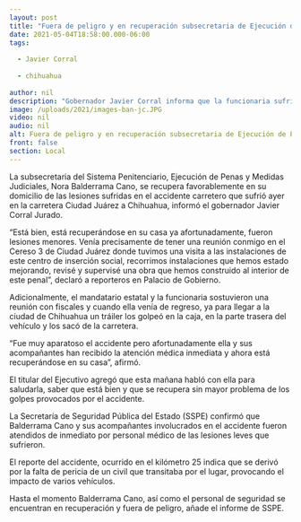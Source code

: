 ```yaml
---
layout: post
title: "Fuera de peligro y en recuperación subsecretaria de Ejecución de Penas, Nora Balderrama Cano"
date: 2021-05-04T18:58:00.000-06:00
tags:
  
  - Javier Corral
  
  - chihuahua
  
author: nil
description: "Gobernador Javier Corral informa que la funcionaria sufrió accidente en carretera Juárez-Chihuahua sin consecuencias mayores"
image: /uploads/2021/images-ban-jc.JPG
video: nil
audio: nil
alt: Fuera de peligro y en recuperación subsecretaria de Ejecución de Penas, Nora Balderrama Cano
front: false
section: Local
---
```


La subsecretaria del Sistema Penitenciario, Ejecución de Penas y Medidas Judiciales, Nora Balderrama Cano, se recupera favorablemente en su domicilio de las lesiones sufridas en el accidente carretero que sufrió ayer en la carretera Ciudad Juárez a Chihuahua, informó el gobernador Javier Corral Jurado.

“Está bien, está recuperándose en su casa ya afortunadamente, fueron lesiones menores. Venía precisamente de tener una reunión conmigo en el Cereso 3 de Ciudad Juárez donde tuvimos una visita a las instalaciones de este centro de inserción social, recorrimos instalaciones que hemos estado mejorando, revisé y supervisé una obra que hemos construido al interior de este penal”, declaró a reporteros en Palacio de Gobierno.

Adicionalmente, el mandatario estatal y la funcionaria sostuvieron una reunión con fiscales y cuando ella venía de regreso, ya para llegar a la ciudad de Chihuahua un tráiler los golpeó en la caja, en la parte trasera del vehículo y los sacó de la carretera.

“Fue muy aparatoso el accidente pero afortunadamente ella y sus acompañantes han recibido la atención médica inmediata y ahora está recuperándose en su casa”, afirmó.

El titular del Ejecutivo agregó que esta mañana habló con ella para saludarla, saber que está bien y que se recupera sin mayor problema de los golpes provocados por el accidente.

La Secretaría de Seguridad Pública del Estado (SSPE) confirmó que Balderrama Cano y sus acompañantes involucrados en el accidente fueron atendidos de inmediato por personal médico de las lesiones leves que sufrieron.

El reporte del accidente, ocurrido en el kilómetro 25 indica que se derivó por la falta de pericia de un civil que transitaba por el lugar, provocando el impacto de varios vehículos.

Hasta el momento Balderrama Cano, así como el personal de seguridad se encuentran en recuperación y fuera de peligro, añade el informe de SSPE.